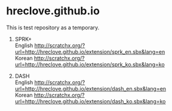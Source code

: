 # hreclove.github.io
This is test repository as a temporary.

1. SPRK+ <br/>
English http://scratchx.org/?url=http://hreclove.github.io/extension/sprk_en.sbx&lang=en<br/>
Korean http://scratchx.org/?url=http://hreclove.github.io/extension/sprk_ko.sbx&lang=ko<br/>

2. DASH<br/>
English http://scratchx.org/?url=http://hreclove.github.io/extension/dash_en.sbx&lang=en<br/>
Korean http://scratchx.org/?url=http://hreclove.github.io/extension/dash_ko.sbx&lang=ko<br/>

